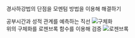 
경사하강법의 단점을 모멘텀 방법을 이용해 해결하기

공부시간과 성적 관계를 예측하는 직선
![구체화](https://user-images.githubusercontent.com/28584275/86535320-7454f080-bf1a-11ea-88db-cdfeba2c31bd.png)
<br>
위의 구체화를 로젠브록 함수를 이용해 검증
![로젠브록](https://user-images.githubusercontent.com/28584275/86535330-8898ed80-bf1a-11ea-84e2-f786657f125a.png)
